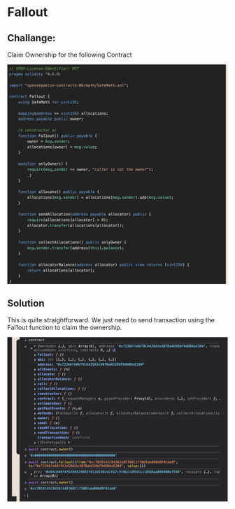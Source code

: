# Fallout #

## Challange: ##

Claim Ownership for the following Contract

![Contract](img/1.png)

## Solution ##

This is quite straightforward. We just need to send transaction using the Fal1out function to claim the ownership.

![Solution](img/2.png)